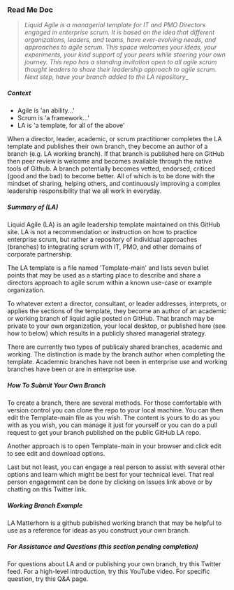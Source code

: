 ### Read Me Doc

> _Liquid Agile is a managerial template for IT and PMO Directors engaged in enterprise scrum. It is based on the idea that different organizations, leaders, and teams, have ever-evolving needs, and approaches to agile scrum. This space welcomes your ideas, your experiments, your kind support of your peers while steering your own journey. This repo has a standing invitation open to all agile scrum thought leaders to share their leadership approach to agile scrum. Next step, have your branch added to the LA repository__

##### Context
- Agile is 'an ability...'
- Scrum is 'a framework...' 
- LA is 'a template, for all of the above'

When a director, leader, academic, or scrum practitioner completes the LA template and publishes their own branch, they become an author of a branch (e.g. LA working branch). If that branch is published here on GitHub then peer review is welcome and becomes available through the native tools of Github. A branch potentially becomes vetted, endorsed, criticed (good and the bad) to become better. All of which is to be done with the mindset of sharing, helping others, and continuously improving a complex leadership responsibility that we all work in everyday. 

##### Summary of (LA)
Liquid Agile (LA) is an agile leadership template maintained on this GitHub site. LA is not a recommendation or instruction on how to practice enterprise scrum, but rather a repository of individual approaches (branches) to integrating scrum with IT, PMO, and other domains of corporate partnership.  

 The LA template is a file named 'Template-main' and lists seven bullet points that may be used as a starting place to describe and share a directors approach to agile scrum within a known use-case or example organization. 

To whatever extent a director, consultant, or leader addresses, interprets, or applies the sections of the template, they become an author of an academic or working branch of liquid agile posted on GitHub. That branch may be private to your own organization, your local desktop, or published here (see how to below) which results in a publicly shared managerial strategy.   

There are currently two types of publicaly shared branches, academic and working. The distinction is made by the branch author when completing the template. Academnic branches have not been in enterprise use and working branches have been or are in enterprise use. 


##### How To Submit Your Own Branch
To create a branch, there are several methods. For those comfortable with version control you can clone the repo to your local machine. You can then edit the Template-main file as you wish. The content is yours to do as you with as you wish, you can manage it just for yourself or you can do a pull request to get your branch published on the public GitHub LA repo. 

Another approach is to open Template-main in your browser and click edit to see edit and download options. 

Last but not least, you can engage a real person to assist with several other options and learn which might be best for your technical level. That real person engagement can be done by clicking on Issues link above or by chatting on this Twitter link.  

 

##### Working Branch Example
LA Matterhorn is a github published working branch that may be helpful to use as a reference for ideas as you construct your own branch.




##### For Assistance and Questions (this section pending completion)
For questions about LA and or publishing your own branch, try this Twitter feed. 
For a high-level introduction, try this YouTube video.
For specific question, try this Q&A page. 









